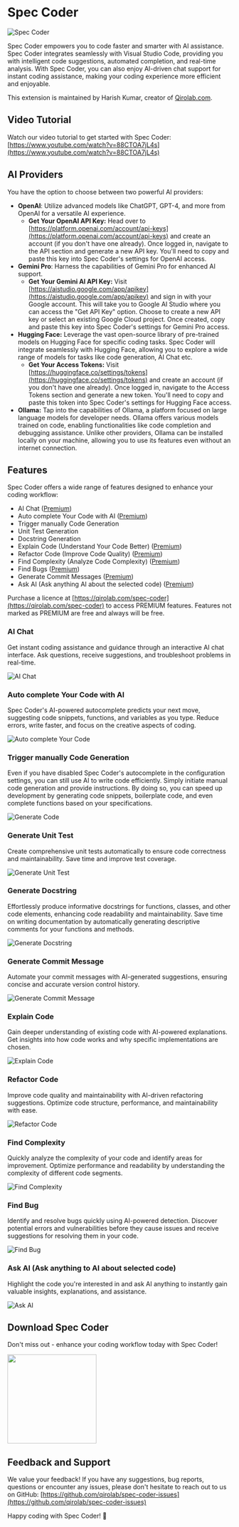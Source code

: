 # Spec Coder

![Spec Coder](https://i.imgur.com/NBmz95e.png)

Spec Coder empowers you to code faster and smarter with AI assistance. Spec Coder integrates seamlessly with Visual Studio Code, providing you with intelligent code suggestions, automated completion, and real-time analysis. With Spec Coder, you can also enjoy AI-driven chat support for instant coding assistance, making your coding experience more efficient and enjoyable.

This extension is maintained by Harish Kumar, creator of [Qirolab.com](https://qirolab.com).

## Video Tutorial

Watch our video tutorial to get started with Spec Coder: [https://www.youtube.com/watch?v=88CTOA7jL4s](https://www.youtube.com/watch?v=88CTOA7jL4s)

## AI Providers

You have the option to choose between two powerful AI providers:

- **OpenAI**: Utilize advanced models like ChatGPT, GPT-4, and more from OpenAI for a versatile AI experience.
  - **Get Your OpenAI API Key:** Head over to [https://platform.openai.com/account/api-keys](https://platform.openai.com/account/api-keys) and create an account (if you don't have one already). Once logged in, navigate to the API section and generate a new API key. You'll need to copy and paste this key into Spec Coder's settings for OpenAI access.
- **Gemini Pro**: Harness the capabilities of Gemini Pro for enhanced AI support.
  - **Get Your Gemini AI API Key:** Visit [https://aistudio.google.com/app/apikey](https://aistudio.google.com/app/apikey) and sign in with your Google account. This will take you to Google AI Studio where you can access the "Get API Key" option. Choose to create a new API key or select an existing Google Cloud project. Once created, copy and paste this key into Spec Coder's settings for Gemini Pro access.
- **Hugging Face:** Leverage the vast open-source library of pre-trained models on Hugging Face for specific coding tasks. Spec Coder will integrate seamlessly with Hugging Face, allowing you to explore a wide range of models for tasks like code generation, AI Chat etc.
  - **Get Your Access Tokens:** Visit [https://huggingface.co/settings/tokens](https://huggingface.co/settings/tokens) and create an account (if you don't have one already). Once logged in, navigate to the Access Tokens section and generate a new token. You'll need to copy and paste this token into Spec Coder's settings for Hugging Face access.
- **Ollama:** Tap into the capabilities of Ollama, a platform focused on large language models for developer needs. Ollama offers various models trained on code, enabling functionalities like code completion and debugging assistance. Unlike other providers, Ollama can be installed locally on your machine, allowing you to use its features even without an internet connection.

## Features

Spec Coder offers a wide range of features designed to enhance your coding workflow:

- AI Chat ([Premium](https://qirolab.com/spec-coder))
- Auto complete Your Code with AI ([Premium](https://qirolab.com/spec-coder))
- Trigger manually Code Generation
- Unit Test Generation
- Docstring Generation
- Explain Code (Understand Your Code Better) ([Premium](https://qirolab.com/spec-coder))
- Refactor Code (Improve Code Quality) ([Premium](https://qirolab.com/spec-coder))
- Find Complexity (Analyze Code Complexity) ([Premium](https://qirolab.com/spec-coder))
- Find Bugs ([Premium](https://qirolab.com/spec-coder))
- Generate Commit Messages ([Premium](https://qirolab.com/spec-coder))
- Ask AI (Ask anything AI about the selected code) ([Premium](https://qirolab.com/spec-coder))

Purchase a licence at [https://qirolab.com/spec-coder](https://qirolab.com/spec-coder) to access PREMIUM features. Features not marked as PREMIUM are free and always will be free.

### AI Chat

Get instant coding assistance and guidance through an interactive AI chat interface. Ask questions, receive suggestions, and troubleshoot problems in real-time.

![AI Chat](https://i.imgur.com/VDoecOn.gif)

### Auto complete Your Code with AI
Spec Coder's AI-powered autocomplete predicts your next move, suggesting code snippets, functions, and variables as you type. Reduce errors, write faster, and focus on the creative aspects of coding.

![Auto complete Your Code](https://i.imgur.com/g7jNbJz.gif)

### Trigger manually Code Generation
Even if you have disabled Spec Coder's autocomplete in the configuration settings, you can still use AI to write code efficiently. Simply initiate manual code generation and provide instructions. By doing so, you can speed up development by generating code snippets, boilerplate code, and even complete functions based on your specifications.

![Generate Code](https://i.imgur.com/NbltWdy.gif)

### Generate Unit Test

Create comprehensive unit tests automatically to ensure code correctness and maintainability. Save time and improve test coverage.

![Generate Unit Test](https://i.imgur.com/uDeGIev.gif)

### Generate Docstring

Effortlessly produce informative docstrings for functions, classes, and other code elements, enhancing code readability and maintainability. Save time on writing documentation by automatically generating descriptive comments for your functions and methods.

![Generate Docstring](https://i.imgur.com/MWZH7m7.gif)

### Generate Commit Message

Automate your commit messages with AI-generated suggestions, ensuring concise and accurate version control history.

![Generate Commit Message](https://i.imgur.com/6Xm95X5.gif)

### Explain Code

Gain deeper understanding of existing code with AI-powered explanations. Get insights into how code works and why specific implementations are chosen.

![Explain Code](https://i.imgur.com/jNNFh7B.gif)

### Refactor Code

Improve code quality and maintainability with AI-driven refactoring suggestions. Optimize code structure, performance, and maintainability with ease.

![Refactor Code](https://i.imgur.com/HAaP1ri.gif)

### Find Complexity

Quickly analyze the complexity of your code and identify areas for improvement. Optimize performance and readability by understanding the complexity of different code segments.

![Find Complexity](https://i.imgur.com/zY4GyyV.gif)

### Find Bug

Identify and resolve bugs quickly using AI-powered detection. Discover potential errors and vulnerabilities before they cause issues and receive suggestions for resolving them in your code.

![Find Bug](https://i.imgur.com/ZrY7Q6r.gif)

### Ask AI (Ask anything to AI about selected code)

Highlight the code you're interested in and ask AI anything to instantly gain valuable insights, explanations, and assistance.

![Ask AI](https://i.imgur.com/iPolPbo.gif)

## Download Spec Coder
 Don't miss out - enhance your coding workflow today with Spec Coder!

<a href="https://qirolab.com/spec-coder">
    <img src="https://i.imgur.com/hzwIK3z.png" width="200"/>
</a>

## Feedback and Support

We value your feedback! If you have any suggestions, bug reports, questions or encounter any issues, please don't hesitate to reach out to us on GitHub: [https://github.com/qirolab/spec-coder-issues](https://github.com/qirolab/spec-coder-issues)

Happy coding with Spec Coder! 🚀